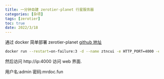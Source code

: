 ```yaml
---
title: 一分钟自建 zerotier-planet 行星服务器
categories: [杂项]
tags: [zerotier]
toc: true
date: 2022/3/18
---
```


通过 docker 简单部署 zerotier-planet
[github 地址](https://github.com/Jonnyan404/zerotier-planet)

<!-- more -->

```bash
docker run --restart=on-failure:3 -d --name ztncui -e HTTP_PORT=4000 -e HTTP_ALL_INTERFACES=yes -e ZTNCUI_PASSWD=mrdoc.fun -p 4000:4000 keynetworks/ztncui
```

然后访问 http://ip:4000 访问 web 界面.

用户名:admin
密码:mrdoc.fun
